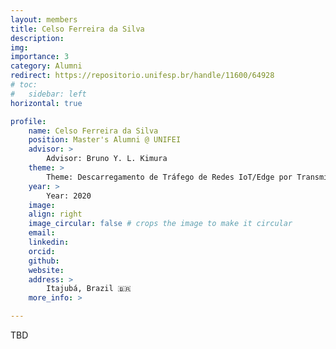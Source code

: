 ```yaml
---
layout: members
title: Celso Ferreira da Silva
description: 
img: 
importance: 3
category: Alumni
redirect: https://repositorio.unifesp.br/handle/11600/64928
# toc:
#   sidebar: left
horizontal: true

profile:
    name: Celso Ferreira da Silva
    position: Master's Alumni @ UNIFEI
    advisor: >
        Advisor: Bruno Y. L. Kimura
    theme: >
        Theme: Descarregamento de Tráfego de Redes IoT/Edge por Transmissões de Múltiplos Fluxos
    year: >
        Year: 2020
    image: 
    align: right
    image_circular: false # crops the image to make it circular
    email: 
    linkedin: 
    orcid: 
    github: 
    website:
    address: >
        Itajubá, Brazil 🇧🇷
    more_info: >

---
```


TBD